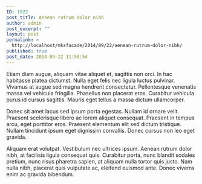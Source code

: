 ```yaml
---
ID: 1922
post_title: Aenean rutrum dolor nibh
author: admin
post_excerpt: ""
layout: post
permalink: >
  http://localhost/mksfacade/2014/09/22/aenean-rutrum-dolor-nibh/
published: true
post_date: 2014-09-22 11:50:54
---
```

Etiam diam augue, aliquam vitae aliquet et, sagittis non orci. In hac habitasse platea dictumst. Nulla eget felis nec ligula luctus pulvinar. Vivamus at augue sed magna hendrerit consectetur. Pellentesque venenatis massa vel vehicula fringilla. Phasellus non placerat eros. Curabitur vehicula purus id cursus sagittis. Mauris eget tellus a massa dictum ullamcorper.

Donec sit amet lacus sed ipsum porta egestas. Nullam id ornare velit. Praesent scelerisque libero ac lorem aliquet consequat. Praesent in tempus arcu, eget porttitor eros. Praesent elementum elit sed dictum tristique. Nullam tincidunt ipsum eget dignissim convallis. Donec cursus non leo eget gravida.

Aliquam erat volutpat. Vestibulum nec ultrices ipsum. Aenean rutrum dolor nibh, at facilisis ligula consequat quis. Curabitur porta, nunc blandit sodales pretium, nunc risus pharetra sapien, at aliquam nulla tortor quis justo. Nam nulla nibh, placerat quis vulputate ac, eleifend euismod ante. Donec viverra enim ac gravida bibendum.